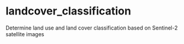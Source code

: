 # landcover_classification
Determine land use and land cover classification based on Sentinel-2 satellite images
